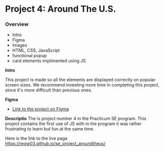 # Project 4: Around The U.S.

### Overview  

* Intro  
* Figma  
* Images  
* HTML, CSS, JavaScript
* functional popup 
* card elements implimented using JS

  
**Intro**
  
This project is made so all the elements are displayed correctly on popular screen sizes. We recommend investing more time in completing this project, since it's more difficult than previous ones.  
  
**Figma**  
  
* [Link to the project on Figma](https://www.figma.com/file/ii4xxsJ0ghevUOcssTlHZv/Sprint-3%3A-Around-the-US?node-id=0%3A1)  

**Descriptio**
The is project number 4 in the Practicum SE program.
This project contains the first use of JS with in the program it was rather frustrating to learn but fun at the same time. 
 
 Here is the link to the live paga https://regw03.github.io/se_project_aroundtheus/ 
